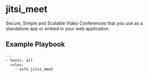 # jitsi_meet


Secure, Simple and Scalable Video Conferences that you use as a standalone app or embed in your web application.

## Example Playbook

    ---
    - hosts: all
      roles:
        - xsfx.jitsi_meet

